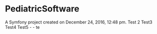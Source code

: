 PediatricSoftware
=================

A Symfony project created on December 24, 2016, 12:48 pm.
Test 2
Test3
Test4
Test5 - - te
